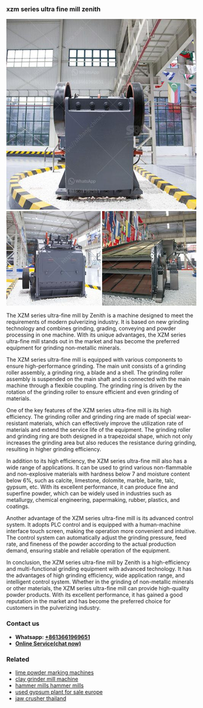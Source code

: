 <h3>xzm series ultra fine mill zenith</h3><img src='1708589110.jpg' alt=''><p>The XZM series ultra-fine mill by Zenith is a machine designed to meet the requirements of modern pulverizing industry. It is based on new grinding technology and combines grinding, grading, conveying and powder processing in one machine. With its unique advantages, the XZM series ultra-fine mill stands out in the market and has become the preferred equipment for grinding non-metallic minerals.</p><p>The XZM series ultra-fine mill is equipped with various components to ensure high-performance grinding. The main unit consists of a grinding roller assembly, a grinding ring, a blade and a shell. The grinding roller assembly is suspended on the main shaft and is connected with the main machine through a flexible coupling. The grinding ring is driven by the rotation of the grinding roller to ensure efficient and even grinding of materials.</p><p>One of the key features of the XZM series ultra-fine mill is its high efficiency. The grinding roller and grinding ring are made of special wear-resistant materials, which can effectively improve the utilization rate of materials and extend the service life of the equipment. The grinding roller and grinding ring are both designed in a trapezoidal shape, which not only increases the grinding area but also reduces the resistance during grinding, resulting in higher grinding efficiency.</p><p>In addition to its high efficiency, the XZM series ultra-fine mill also has a wide range of applications. It can be used to grind various non-flammable and non-explosive materials with hardness below 7 and moisture content below 6%, such as calcite, limestone, dolomite, marble, barite, talc, gypsum, etc. With its excellent performance, it can produce fine and superfine powder, which can be widely used in industries such as metallurgy, chemical engineering, papermaking, rubber, plastics, and coatings.</p><p>Another advantage of the XZM series ultra-fine mill is its advanced control system. It adopts PLC control and is equipped with a human-machine interface touch screen, making the operation more convenient and intuitive. The control system can automatically adjust the grinding pressure, feed rate, and fineness of the powder according to the actual production demand, ensuring stable and reliable operation of the equipment.</p><p>In conclusion, the XZM series ultra-fine mill by Zenith is a high-efficiency and multi-functional grinding equipment with advanced technology. It has the advantages of high grinding efficiency, wide application range, and intelligent control system. Whether in the grinding of non-metallic minerals or other materials, the XZM series ultra-fine mill can provide high-quality powder products. With its excellent performance, it has gained a good reputation in the market and has become the preferred choice for customers in the pulverizing industry.</p><h3>Contact us</h3><ul><li><strong>Whatsapp:&nbsp;<a href="https://wa.me/8613661969651">+8613661969651</a></strong></li><li><a href="https://swt.shibang-china.com/?git&amp;zhl&amp;xzm series ultra fine mill zenith"><strong>Online Service(chat now)</strong></a></li></ul><h3>Related</h3><ul><li><a href='lime powder marking machines.md'>lime powder marking machines</a></li><li><a href='clay grinder mill machine.md'>clay grinder mill machine</a></li><li><a href='hammer mills hammer mills.md'>hammer mills hammer mills</a></li><li><a href='used gypsum plant for sale europe.md'>used gypsum plant for sale europe</a></li><li><a href='jaw crusher thailand.md'>jaw crusher thailand</a></li></ul>